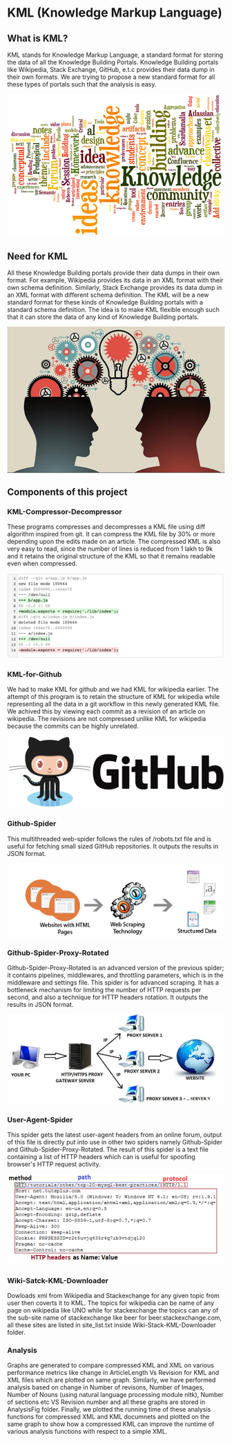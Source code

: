 KML (Knowledge Markup Language)
===============================

What is KML?
------------
KML stands for Knowledge Markup Language, a standard format for storing the data of all the Knowledge Building Portals. Knowledge Building portals like Wikipedia, Stack Exchange, GitHub, e.t.c provides their data dump in their own formats. We are trying to propose a new standard format for all these types of portals such that the analysis is easy.


![alt text](https://github.com/csl-622/KML/blob/master/images/every.png)

Need for KML
------------
All these Knowledge Building portals provide their data dumps in their own format. For example, Wikipedia provides its data in an XML format with their own schema definition. Similarly, Stack Exchange provides its data dump in an XML format with different schema definition. The KML will be a new standard format for these kinds of Knowledge Building portals with a standard schema definition. The idea is to make KML flexible enough such that it can store the data of any kind of Knowledge Building portals.

![alt text](https://github.com/csl-622/KML/blob/master/images/knowledge.png)


Components of this project
--------------------------

### KML-Compressor-Decompressor
These programs compresses and decompresses a KML file using diff algorithm inspired from git. It can compress the KML file by 30% or more depending upon the edits made on an article. The compressed KML is also very easy to read, since the number of lines is reduced from 1 lakh to 9k and it retains the original structure of the KML so that it remains readable even when compressed.


![alt text](https://github.com/csl-622/KML/blob/master/images/diff.png)

### KML-for-Github
We had to make KML for github and we had KML for wikipedia earlier. The attempt of this program is to retain the structure of KML for wkipedia while representing all the data in a git workflow in this newly generated KML file. We achived this by viewing each commit as a revision of an article on wikipedia. The revisions are not compressed unlike KML for wikipedia because the commits can be highly unrelated.


![alt text](https://github.com/csl-622/KML/blob/master/images/github-logo.png)

### Github-Spider
This multithreaded web-spider follows the rules of /robots.txt file and is useful for fetching small sized GitHub repositories. It outputs the results in JSON format.


![alt text](https://github.com/csl-622/KML/blob/master/images/spider1.png)

### Github-Spider-Proxy-Rotated
Github-Spider-Proxy-Rotated is an advanced version of the previous spider; it contains pipelines, middlewares,
and throttling parameters, which is in the middleware and settings file. This spider is for advanced scraping.
It has a bottleneck mechanism for limiting the number of HTTP requests per second, and also a technique for
HTTP headers rotation. It outputs the results in JSON format.


![alt text](https://github.com/csl-622/KML/blob/master/images/proxy.jpg)

### User-Agent-Spider
This spider gets the latest user-agent headers from an online forum, output of this file is directly put into use in other two spiders namely Github-Spider and Github-Spider-Proxy-Rotated. The result of this spider is a text file containing a list of HTTP headers which can is useful for spoofing browser's  HTTP request activity.



![alt text](https://github.com/csl-622/KML/blob/master/images/useragent.png)

### Wiki-Satck-KML-Downloader
Dowloads xml from Wikipedia and Stackexchange for any given topic from user then coverts it to KML. The topics for wikipedia can be name of any page on wikipedia like UNO while for stackexchange the topics can any of the sub-site name of stackexchange like beer for beer.stackexchange.com, all these sites are listed in site_list.txt inside Wiki-Stack-KML-Downloader folder.

### Analysis
Graphs are generated to compare compressed KML and XML on various performance metrics like change in ArticleLength Vs Revision for KML and XML files which are plotted on same graph. Similarly, we have performed analysis based on change in Number of revisons, Number of Images, Number of Nouns (using natural language processing module nltk), Number of sections etc VS Revision number and all these graphs are stored in AnalysisFig folder. 
Finally, we plotted the running time of these analysis functions for compressed XML and KML documnets and plotted on the same graph to show how a compressed KML can improve the runtime of various analysis functions with respect to a simple XML.
